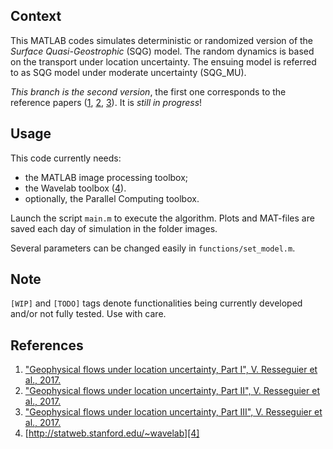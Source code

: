 
## Context

This MATLAB codes simulates deterministic or randomized version of the *Surface Quasi-Geostrophic* (SQG) model. The random dynamics is based on the transport under location uncertainty. The ensuing model is referred to as SQG model under moderate uncertainty (SQG_MU).

*This branch is the second version*, the first one corresponds to the reference papers ([1], [2], [3]). It is *still in progress*!

## Usage

This code currently needs:

* the MATLAB image processing toolbox;
* the Wavelab toolbox ([4]).
* optionally, the Parallel Computing toolbox.

Launch the script `main.m` to execute the algorithm. Plots and MAT-files are saved each day of simulation in the folder images.

Several parameters can be changed easily in `functions/set_model.m`.

## Note

`[WIP]` and `[TODO]` tags denote functionalities being currently developed and/or not fully tested. Use with care.

## References

1. ["Geophysical flows under location uncertainty, Part I", V. Resseguier et al., 2017.][1]
2. ["Geophysical flows under location uncertainty, Part II", V. Resseguier et al., 2017.][2]
3. ["Geophysical flows under location uncertainty, Part III", V. Resseguier et al., 2017.][3]
4. [http://statweb.stanford.edu/~wavelab][4]

[1]: http://dx.doi.org/10.1080/03091929.2017.1310210
[2]: http://dx.doi.org/10.1080/03091929.2017.1312101
[3]: http://dx.doi.org/10.1080/03091929.2017.1312102
[4]: http://statweb.stanford.edu/~wavelab
